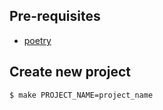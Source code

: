 ## Pre-requisites

- [poetry](https://python-poetry.org/)

## Create new project

```sh
$ make PROJECT_NAME=project_name
```
